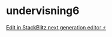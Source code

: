 # undervisning6

[Edit in StackBlitz next generation editor ⚡️](https://stackblitz.com/~/github.com/lise-charlotte/undervisning6)